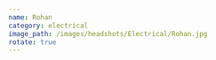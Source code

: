 ```yaml
---
name: Rohan
category: electrical
image_path: /images/headshots/Electrical/Rohan.jpg
rotate: true
---
```

